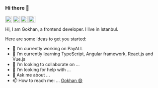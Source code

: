 ### Hi there 👋
<a href="https://twitter.com/TCSkyAces">
  <img align="left" alt="Abhishek Naidu | Twitter" width="22px" src="https://raw.githubusercontent.com/peterthehan/peterthehan/master/assets/twitter.svg" />
</a>
<a href="https://www.linkedin.com/in/g%C3%B6khan-elek-23b8b3103/">
  <img align="left" alt="Abhishek's LinkedIN" width="22px" src="https://raw.githubusercontent.com/peterthehan/peterthehan/master/assets/linkedin.svg" />
</a>
<a href="https://music.youtube.com/playlist?list=PLQuiEIjjnqDcdHe0M3MtCtqPDjBabnQuZ">
  <img align="left" alt="Abhishek's Spotify" width="22px" src="https://raw.githubusercontent.com/peterthehan/peterthehan/master/assets/youtube.svg" />
</a>
<a href="https://www.reddit.com/user/TC_Gokhan">
  <img align="left" alt="Abhishek's Reddit" width="22px" src="https://raw.githubusercontent.com/peterthehan/peterthehan/master/assets/reddit.svg" />
</a>
<br>
<br>
Hi, I am Gokhan, a frontend developer. I live in Istanbul.


Here are some ideas to get you started:

- 🔭 I’m currently working on PayALL
- 🌱 I’m currently learning TypeScript, Angular framework, React.js and Vue.js
- 👯 I’m looking to collaborate on ...
- 🤔 I’m looking for help with ...
- 💬 Ask me about ...
- 📫 How to reach me: ... <a href="https://www.linkedin.com/in/g%C3%B6khan-elek-23b8b3103/">
 Gokhan 😄 
</a>
